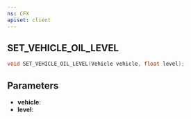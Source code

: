 ```yaml
---
ns: CFX
apiset: client
---
```

## SET_VEHICLE_OIL_LEVEL

```c
void SET_VEHICLE_OIL_LEVEL(Vehicle vehicle, float level);
```


## Parameters
* **vehicle**: 
* **level**: 

